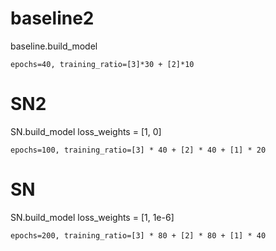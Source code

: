# baseline2
baseline.build_model
```
epochs=40, training_ratio=[3]*30 + [2]*10
```

# SN2
SN.build_model
loss_weights = [1, 0]
```
epochs=100, training_ratio=[3] * 40 + [2] * 40 + [1] * 20
```

# SN
SN.build_model
loss_weights = [1, 1e-6]
```
epochs=200, training_ratio=[3] * 80 + [2] * 80 + [1] * 40
```